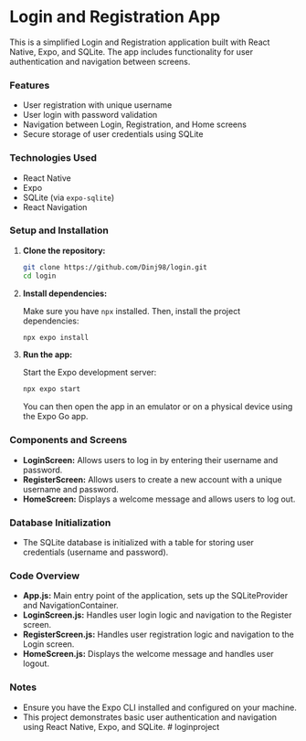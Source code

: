 # Login and Registration App

This is a simplified Login and Registration application built with React Native, Expo, and SQLite. The app includes functionality for user authentication and navigation between screens.

### Features

- User registration with unique username
- User login with password validation
- Navigation between Login, Registration, and Home screens
- Secure storage of user credentials using SQLite

### Technologies Used

- React Native
- Expo
- SQLite (via `expo-sqlite`)
- React Navigation

### Setup and Installation

1. **Clone the repository:**

   ```sh
   git clone https://github.com/Dinj98/login.git
   cd login
   ```

2. **Install dependencies:**

   Make sure you have `npx` installed. Then, install the project dependencies:

   ```sh
   npx expo install
   ```

3. **Run the app:**

   Start the Expo development server:

   ```sh
   npx expo start
   ```

   You can then open the app in an emulator or on a physical device using the Expo Go app.

### Components and Screens

- **LoginScreen:** Allows users to log in by entering their username and password.
- **RegisterScreen:** Allows users to create a new account with a unique username and password.
- **HomeScreen:** Displays a welcome message and allows users to log out.

### Database Initialization

- The SQLite database is initialized with a table for storing user credentials (username and password).

### Code Overview

- **App.js:** Main entry point of the application, sets up the SQLiteProvider and NavigationContainer.
- **LoginScreen.js:** Handles user login logic and navigation to the Register screen.
- **RegisterScreen.js:** Handles user registration logic and navigation to the Login screen.
- **HomeScreen.js:** Displays the welcome message and handles user logout.

### Notes

- Ensure you have the Expo CLI installed and configured on your machine.
- This project demonstrates basic user authentication and navigation using React Native, Expo, and SQLite.
#   l o g i n p r o j e c t  
 